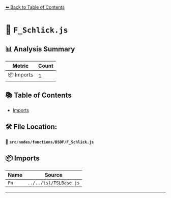 [⬅️ Back to Table of Contents](../../../../index.md)

# 📄 `F_Schlick.js`

## 📊 Analysis Summary

| Metric | Count |
|--------|-------|
| 📦 Imports | 1 |

## 📚 Table of Contents

- [Imports](#imports)

## 🛠️ File Location:
📂 **`src/nodes/functions/BSDF/F_Schlick.js`**

## 📦 Imports

| Name | Source |
|------|--------|
| `Fn` | `../../tsl/TSLBase.js` |


---